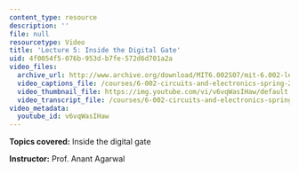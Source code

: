```yaml
---
content_type: resource
description: ''
file: null
resourcetype: Video
title: 'Lecture 5: Inside the Digital Gate'
uid: 4f0054f5-076b-953d-b7fe-572d6d701a2a
video_files:
  archive_url: http://www.archive.org/download/MIT6.002S07/mit-6.002-lec5-18sep2003-220k.mp4
  video_captions_file: /courses/6-002-circuits-and-electronics-spring-2007/e7fecb8001745694bbeaeff402b8634c_v6vqWasIHaw.vtt
  video_thumbnail_file: https://img.youtube.com/vi/v6vqWasIHaw/default.jpg
  video_transcript_file: /courses/6-002-circuits-and-electronics-spring-2007/725c8b44fefc368c1ccd67991150d2f1_v6vqWasIHaw.pdf
video_metadata:
  youtube_id: v6vqWasIHaw
---
```


**Topics covered:** Inside the digital gate

**Instructor:** Prof. Anant Agarwal
